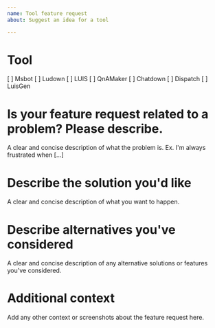 ```yaml
---
name: Tool feature request
about: Suggest an idea for a tool

---
```


# Tool
[ ] Msbot [ ] Ludown [ ] LUIS [ ] QnAMaker [ ] Chatdown [ ] Dispatch [ ] LuisGen

# Is your feature request related to a problem? Please describe.
A clear and concise description of what the problem is. Ex. I'm always frustrated when [...]

# Describe the solution you'd like
A clear and concise description of what you want to happen.

# Describe alternatives you've considered
A clear and concise description of any alternative solutions or features you've considered.

# Additional context
Add any other context or screenshots about the feature request here.
